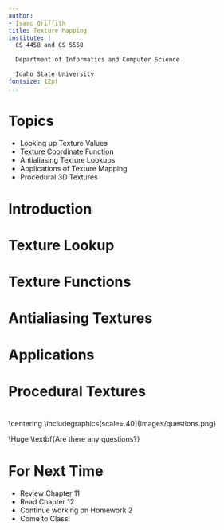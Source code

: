 ```yaml
---
author:
- Isaac Griffith
title: Texture Mapping
institute: |
  CS 4458 and CS 5558

  Department of Informatics and Computer Science

  Idaho State University
fontsize: 12pt
...
```


# Topics

* Looking up Texture Values
* Texture Coordinate Function
* Antialiasing Texture Lookups
* Applications of Texture Mapping
* Procedural 3D Textures

# Introduction

# Texture Lookup

# Texture Functions

# Antialiasing Textures

# Applications

# Procedural Textures

#

\centering
\includegraphics[scale=.40]{images/questions.png}

\Huge \textbf{Are there any questions?}

# For Next Time

* Review Chapter 11
* Read Chapter 12
* Continue working on Homework 2
* Come to Class!
